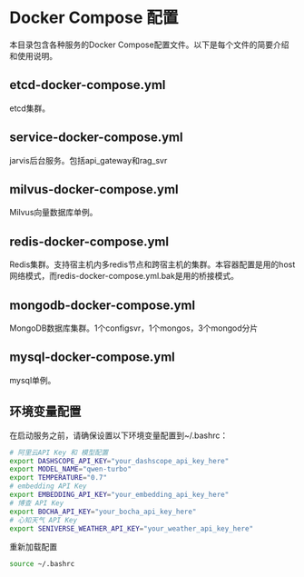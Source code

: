 # Docker Compose 配置

本目录包含各种服务的Docker Compose配置文件。以下是每个文件的简要介绍和使用说明。

## etcd-docker-compose.yml

etcd集群。

## service-docker-compose.yml

jarvis后台服务。包括api_gateway和rag_svr

## milvus-docker-compose.yml

Milvus向量数据库单例。

## redis-docker-compose.yml

Redis集群。支持宿主机内多redis节点和跨宿主机的集群。本容器配置是用的host网络模式，而redis-docker-compose.yml.bak是用的桥接模式。

## mongodb-docker-compose.yml

MongoDB数据库集群。1个configsvr，1个mongos，3个mongod分片

## mysql-docker-compose.yml

mysql单例。

## 环境变量配置

在启动服务之前，请确保设置以下环境变量配置到~/.bashrc：

```bash
# 阿里云API Key 和 模型配置
export DASHSCOPE_API_KEY="your_dashscope_api_key_here"
export MODEL_NAME="qwen-turbo"
export TEMPERATURE="0.7"
# embedding API Key
export EMBEDDING_API_KEY="your_embedding_api_key_here"
# 博查 API Key
export BOCHA_API_KEY="your_bocha_api_key_here"
# 心知天气 API Key
export SENIVERSE_WEATHER_API_KEY="your_weather_api_key_here"
```

重新加载配置
```bash
source ~/.bashrc
```